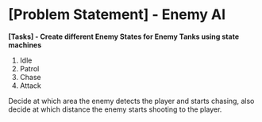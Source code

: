 # [Problem Statement] - Enemy AI

**[Tasks] - Create different Enemy States for Enemy Tanks using state machines**

1. Idle
2. Patrol
3. Chase
4. Attack

Decide at which area the enemy detects the player and starts chasing, also decide at which distance the enemy starts shooting to the player.
